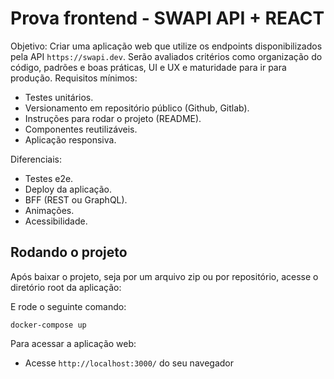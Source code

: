 # Prova frontend - SWAPI API + REACT
Objetivo: Criar uma aplicação web que utilize os endpoints disponibilizados pela API
```https://swapi.dev```.
Serão avaliados critérios como organização do código, padrões e boas práticas, UI e UX
e maturidade para ir para produção.
Requisitos mínimos:
- Testes unitários.
- Versionamento em repositório público (Github, Gitlab).
- Instruções para rodar o projeto (README).
- Componentes reutilizáveis.
- Aplicação responsiva.

Diferenciais:
- Testes e2e.
- Deploy da aplicação.
- BFF (REST ou GraphQL).
- Animações.
- Acessibilidade.

## Rodando o projeto
Após baixar o projeto, seja por um arquivo zip ou por repositório, acesse o diretório root da aplicação:

E rode o seguinte comando:

```docker-compose up```

Para acessar a aplicação web: 
- Acesse ```http://localhost:3000/``` do seu navegador
